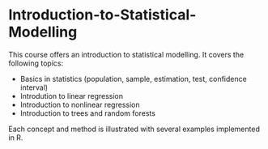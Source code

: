 # Introduction-to-Statistical-Modelling

This course offers an introduction to statistical modelling. It covers the following topics:
- Basics in statistics (population, sample, estimation, test, confidence interval)
- Introdution to linear regression
- Introduction to nonlinear regression
- Introduction to trees and random forests

Each concept and method is illustrated with several examples implemented in R. 
